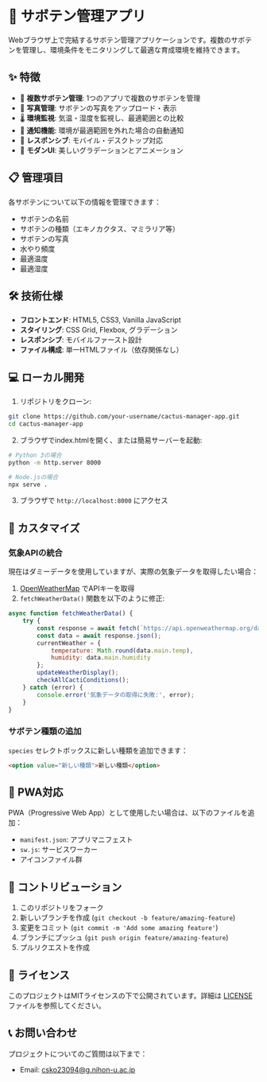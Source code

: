 # 🌵 サボテン管理アプリ

Webブラウザ上で完結するサボテン管理アプリケーションです。複数のサボテンを管理し、環境条件をモニタリングして最適な育成環境を維持できます。

## ✨ 特徴

- 🌵 **複数サボテン管理**: 1つのアプリで複数のサボテンを管理
- 📸 **写真管理**: サボテンの写真をアップロード・表示
- 🌡️ **環境監視**: 気温・湿度を監視し、最適範囲との比較
- 🔔 **通知機能**: 環境が最適範囲を外れた場合の自動通知
- 📱 **レスポンシブ**: モバイル・デスクトップ対応
- 🎨 **モダンUI**: 美しいグラデーションとアニメーション

## 📋 管理項目

各サボテンについて以下の情報を管理できます：

- サボテンの名前
- サボテンの種類（エキノカクタス、マミラリア等）
- サボテンの写真
- 水やり頻度
- 最適温度
- 最適湿度

## 🛠️ 技術仕様

- **フロントエンド**: HTML5, CSS3, Vanilla JavaScript
- **スタイリング**: CSS Grid, Flexbox, グラデーション
- **レスポンシブ**: モバイルファースト設計
- **ファイル構成**: 単一HTMLファイル（依存関係なし）

## 💻 ローカル開発

1. リポジトリをクローン:
```bash
git clone https://github.com/your-username/cactus-manager-app.git
cd cactus-manager-app
```

2. ブラウザでindex.htmlを開く、または簡易サーバーを起動:
```bash
# Python 3の場合
python -m http.server 8000

# Node.jsの場合
npx serve .
```

3. ブラウザで `http://localhost:8000` にアクセス

## 🔧 カスタマイズ

### 気象APIの統合

現在はダミーデータを使用していますが、実際の気象データを取得したい場合：

1. [OpenWeatherMap](https://openweathermap.org/api) でAPIキーを取得
2. `fetchWeatherData()` 関数を以下のように修正:

```javascript
async function fetchWeatherData() {
    try {
        const response = await fetch(`https://api.openweathermap.org/data/2.5/weather?q=Yokohama&appid=YOUR_API_KEY&units=metric`);
        const data = await response.json();
        currentWeather = {
            temperature: Math.round(data.main.temp),
            humidity: data.main.humidity
        };
        updateWeatherDisplay();
        checkAllCactiConditions();
    } catch (error) {
        console.error('気象データの取得に失敗:', error);
    }
}
```

### サボテン種類の追加

`species` セレクトボックスに新しい種類を追加できます：

```html
<option value="新しい種類">新しい種類</option>
```

## 📱 PWA対応

PWA（Progressive Web App）として使用したい場合は、以下のファイルを追加：

- `manifest.json`: アプリマニフェスト
- `sw.js`: サービスワーカー
- アイコンファイル群

## 🤝 コントリビューション

1. このリポジトリをフォーク
2. 新しいブランチを作成 (`git checkout -b feature/amazing-feature`)
3. 変更をコミット (`git commit -m 'Add some amazing feature'`)
4. ブランチにプッシュ (`git push origin feature/amazing-feature`)
5. プルリクエストを作成

## 📄 ライセンス

このプロジェクトはMITライセンスの下で公開されています。詳細は [LICENSE](LICENSE) ファイルを参照してください。

## 📞 お問い合わせ

プロジェクトについてのご質問は以下まで：
- Email: csko23094@g.nihon-u.ac.jp

